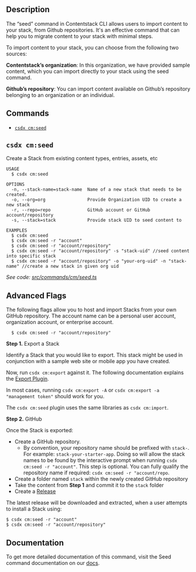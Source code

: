 ## Description
The “seed” command in Contentstack CLI allows users to import content to your stack, from Github repositories. It's an effective command that can help you to migrate content to your stack with minimal steps.

To import content to your stack, you can choose from the following two sources:

**Contentstack’s organization**: In this organization, we have provided sample content, which you can import directly to your stack using the seed command.

**Github’s repository**: You can import content available on Github’s repository belonging to an organization or an individual.

<!-- usagestop -->
## Commands
<!-- commands -->
* [`csdx cm:seed`](#csdx-cmseed)

## `csdx cm:seed`

Create a Stack from existing content types, entries, assets, etc

```
USAGE
  $ csdx cm:seed

OPTIONS
  -n, --stack-name=stack-name  Name of a new stack that needs to be created.
  -o, --org=org                Provide Organization UID to create a new stack
  -r, --repo=repo              GitHub account or GitHub account/repository
  -s, --stack=stack            Provide stack UID to seed content to

EXAMPLES
  $ csdx cm:seed
  $ csdx cm:seed -r "account"
  $ csdx cm:seed -r "account/repository"
  $ csdx cm:seed -r "account/repository" -s "stack-uid" //seed content into specific stack
  $ csdx cm:seed -r "account/repository" -o "your-org-uid" -n "stack-name" //create a new stack in given org uid
```

_See code: [src/commands/cm/seed.ts](https://github.com/contentstack/cli/blob/v1.0.6/src/commands/cm/seed.ts)_
<!-- commandsstop -->

## Advanced Flags
The following flags allow you to host and import Stacks from your own GitHub repository.
The account name can be a personal user account, organization account, or enterprise account.

```
  $ csdx cm:seed -r "account/repository"
```

**Step 1.** Export a Stack 

Identify a Stack that you would like to export.
This stack might be used in conjunction with a sample web site or mobile app you have created.

Now, run `csdx cm:export` against it. The following documentation explains the [Export Plugin](https://www.contentstack.com/docs/developers/cli/export-content-using-cli/).

In most cases, running `csdx cm:export -A` or `csdx cm:export -a "management token"` should work for you.

The `csdx cm:seed` plugin uses the same libraries as `csdx cm:import`.

**Step 2.** GitHub

Once the Stack is exported:

* Create a GitHub repository.
    * By convention, your repository name should be prefixed with `stack-`. For example: `stack-your-starter-app`.
      Doing so will allow the stack names to be found by the interactive prompt when running `csdx cm:seed -r "account"`.
      This step is optional. You can fully qualify the repository name if required: `csdx cm:seed -r "account/repo`.
* Create a folder named `stack` within the newly created GitHub repository
* Take the content from **Step 1** and commit it to the `stack` folder
* Create a [Release](https://docs.github.com/en/free-pro-team@latest/github/administering-a-repository/managing-releases-in-a-repository)

The latest release will be downloaded and extracted, when a user attempts to install a Stack using:

```
$ csdx cm:seed -r "account"
$ csdx cm:seed -r "account/repository"
```

## Documentation
To get more detailed documentation of this command, visit the Seed command documentation on our [docs](https://www.contentstack.com/docs/developers/cli/import-content-using-the-seed-command/).
